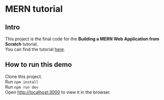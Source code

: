 # MERN tutorial

## Intro

This project is the final code for the **Building a MERN Web Application from Scratch** tutorial. <br />
You can find the tutorial [here](http://bitebybyte.org/index.php/2020/04/22/build-a-mern-stack-web-application-from-scratch/).

## How to run this demo

Clone this project.<br />
Run `npm install`<br />
Run `npm run dev`<br />
Open [http://localhost:3000](http://localhost:3000) to view it in the browser.

